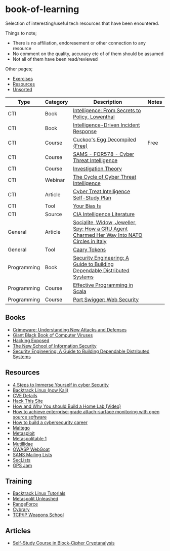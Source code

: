 # book-of-learning

Selection of interesting/useful tech resources that have been enountered.

Things to note;
- There is no affiliation, endoresement or other connection to any resource
- No comment on the quality, accuracy etc of of them should be assumed
- Not all of them have been read/reviewed

Other pages;
- [Exercises](./exercises.md)
- [Resources](./resources.md)
- [Unsorted](./unsorted.md)

| Type | Category | Description | Notes |
|---|---|---|---|
| CTI | Book | [Intelligence: From Secrets to Policy, Lowenthal](https://www.goodreads.com/book/show/113893.Intelligence) | |
| CTI | Book | [Intelligence-Driven Incident Response](https://www.oreilly.com/library/view/intelligence-driven-incident-response/9781491935187/) |
| CTI | Course | [Cuckoo's Egg Decompiled (Free)](https://chrissanders.org/training/cuckoosegg/) | Free |
| CTI | Course | [SAMS - FOR578 - Cyber Threat Intelligence](https://www.sans.org/cyber-security-courses/cyber-threat-intelligence/) | |
| CTI | Course | [Investigation Theory](https://chrissanders.org/training/investigationtheory/) | |
| CTI | Webinar | [The Cycle of Cyber Threat Intelligence](https://www.youtube.com/watch?v=J7e74QLVxCk) | |
| CTI | Article | [Cyber Treat Intelligence Self-Study Plan](https://medium.com/katies-five-cents/a-cyber-threat-intelligence-self-study-plan-part-1-968b5a8daf9a) | |
| CTI | Tool | [Your Bias Is](https://yourbias.is/) | |
| CTI | Source | [CIA Intelligence Literature](https://www.cia.gov/library/intelligence-literature) | |)
| General | Article | [Socialite, Widow, Jeweller, Spy: How a GRU Agent Charmed Her Way Into NATO Circles in Italy](https://www.bellingcat.com/news/2022/08/25/socialite-widow-jeweller-spy-how-a-gru-agent-charmed-her-way-into-nato-circles-in-italy/) | |
| General | Tool | [Caary Tokens](https://canarytokens.org/generate) | | |
| Programming | Book | [Security Engineering: A Guide to Building Dependable Distributed Systems](https://www.amazon.co.uk/Security-Engineering-Building-Dependable-Distributed/dp/0470068523) | |
| Programming | Course | [Effective Programming in Scala](https://www.extensionschool.ch/learn/effective-programming-in-scala) | |
| Programming | Course | [Port Swigger: Web Security](https://portswigger.net/web-security) | |

## Books

- [Crimeware: Understanding New Attacks and Defenses](https://www.amazon.com/gp/product/321501949/ref=as_li_tf_tl?ie=UTF8&tag=counterpane&linkCode=as2&camp=1789&creative=9325&creativeASIN=0321501950)
- [Giant Black Book of Computer Viruses](https://www.amazon.com/gp/product/929408232/ref=as_li_tf_tl?ie=UTF8&tag=counterpane&linkCode=as2&camp=1789&creative=9325&creativeASIN=0929408233)
- [Hacking Exposed](https://www.amazon.com/s?k=Hacking+Exposed+Series&i=stripbooks&camp=1788&creative=9325&linkCode=ur2&tag=counterpane)
- [The New School of Information Security](https://www.amazon.com/gp/product/321814907/ref=as_li_tf_tl?ie=UTF8&tag=counterpane&linkCode=as2&camp=1789&creative=9325&creativeASIN=0321814908)
- [Security Engineering: A Guide to Building Dependable Distributed Systems](https://www.amazon.com/gp/product/470068522/ref=as_li_tf_tl?ie=UTF8&tag=counterpane&linkCode=as2&camp=1789&creative=9325&creativeASIN=0470068523)

## Resources

- [4 Steps to Immerse Yourself in cyber Security](https://www.sans.org/blog/top-5-steps-to-immerse-yourself-into-the-cybersecurity-field/)
- [Backtrack Linux (now Kali)](https://www.backtrack-linux.org/)
- [CVE Details](https://www.cvedetails.com/product/18130/Centos-Centos.html?vendor_id=10167)
- [Hack This Site](http://www.hackthissite.org/)
- [How and Why You should Build a Home Lab (Video)](https://www.youtube.com/watch?v=CL1Ng191KQE)
- [How to achieve enterprise-grade attach-surface monitoring with open source software](https://hakluke.com/open-source-asm-spiderfoot/)
- [How to build a cybersecurity career](https://danielmiessler.com/blog/build-successful-infosec-career/)
- [Maltego](https://wondersmithrae.medium.com/a-beginners-guide-to-osint-investigation-with-maltego-7b195f7245cc)
- [Metasploit](https://www.metasploit.com/)
- [Metaspolitable 1](https://www.rapid7.com/blog/post/2012/06/13/introducing-metasploitable-2/)
- [Mutillidae](http://www.irongeek.com/i.php?page=mutillidae/mutillidae-deliberately-vulnerable-php-owasp-top-11)
- [OWASP WebGoat](https://owasp.org/www-project-webgoat/)
- [SANS Mailing Lists](https://lists.sans.org/mailman/listinfo/dfir)
- [SecLists](https://seclists.org/)
- [GPS Jam](https://gpsjam.org/)

## Training

- [Backtrack Linux Tutorials](http://www.backtrack-linux.org/tutorials/)
- [Metaspolit Unleashed](https://www.offensive-security.com/metasploit-unleashed/)
- [RangeForce](https://go.rangeforce.com/community-edition-registration)
- [Cybrary](https://www.cybrary.it/)
- [TCP/IP Weapons School](https://www.blackhat.com/html/bh-us-13/training/courses/bh-us-12-training_TS-tcpip.html)

## Articles

- [Self-Study Course in Block-Cipher Cryptanalysis](https://www.schneier.com/wp-content/uploads/2014/01/paper-self-study.pdf)